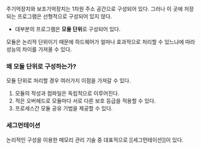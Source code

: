 주기억장치와 보조기억장치는 1차원 주소 공간으로 구성되어 있다.
그러나 이 곳에 저장되는 프로그램은 선형적으로 구성되어 있지 않다.
- 대부분의 프로그램은 **모듈 단위**로 구성되어 있다.

모듈은 논리적 단위이기 때문에 하드웨어가 얼마나 효과적으로 처리할 수 있느냐에 따라 성능의 차이를 가져올 수 있다.

### 왜 모듈 단위로 구성하는가?

모듈 단위로 처리할 경우 여러가지 이점을 가져갈 수 있다.
1. 모듈의 작성과 컴파일은 독립적으로 이루어진다.
2. 적은 오버헤드로 모듈마다 서로 다른 보호 등급을 적용할 수 있다.
3. 프로세스간 모듈 공유 기법을 제공할 수 있다.

### 세그먼테이션

논리적인 구성을 이용한 메모리 관리 기술 중 대표적으로 [[세그먼테이션]]이 있다.


